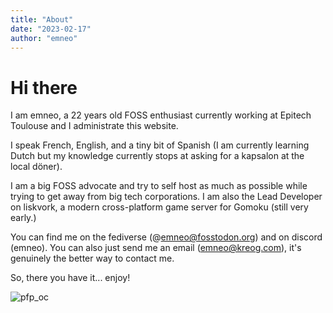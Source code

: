 ```yaml
---
title: "About"
date: "2023-02-17"
author: "emneo"
---
```


# Hi there

I am emneo, a 22 years old FOSS enthusiast currently working at Epitech
Toulouse and I administrate this website.

I speak French, English, and a tiny bit of Spanish (I am currently learning
Dutch but my knowledge currently stops at asking for a kapsalon at the local
döner).

I am a big FOSS advocate and try to self host as much as possible while trying
to get away from big tech corporations. I am also the Lead Developer on
liskvork, a modern cross-platform game server for Gomoku (still very early.)

You can find me on the fediverse (@emneo@fosstodon.org) and on discord
(emneo). You can also just send me an email (emneo@kreog.com), it's genuinely
the better way to contact me.

So, there you have it... enjoy!

![pfp_oc](/img/Com_2.webp "An art of my OC sitting with long black hair and a skirt")
